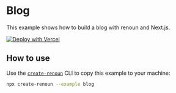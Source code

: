 # Blog

This example shows how to build a blog with renoun and Next.js.

[![Deploy with Vercel](https://vercel.com/button)](https://vercel.com/new/clone?repository-url=https://github.com/souporserious/renoun/tree/main/examples/blog&project-name=renoun-blog&repository-name=renoun-blog)

## How to use

Use the [`create-renoun`](https://github.com/souporserious/renoun/tree/main/packages/create-renoun) CLI to copy this example to your machine:

```bash
npx create-renoun --example blog
```
